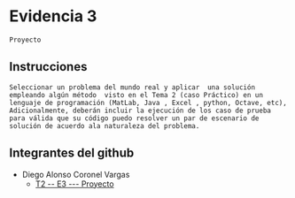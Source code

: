 # Evidencia 3
    Proyecto

## Instrucciones
    Seleccionar un problema del mundo real y aplicar  una solución  empleando algún método  visto en el Tema 2 (caso Práctico) en un lenguaje de programación (MatLab, Java , Excel , python, Octave, etc), Adicionalmente, deberán incluir la ejecución de los caso de prueba para válida que su código puedo resolver un par de escenario de solución de acuerdo ala naturaleza del problema.

## Integrantes del github
- Diego Alonso Coronel Vargas
    - [T2   --   E3  --- Proyecto](/Tema%202/Evidencia%203/T2%20-%20E3%20-%20Proyecto%20diego.xlsx)